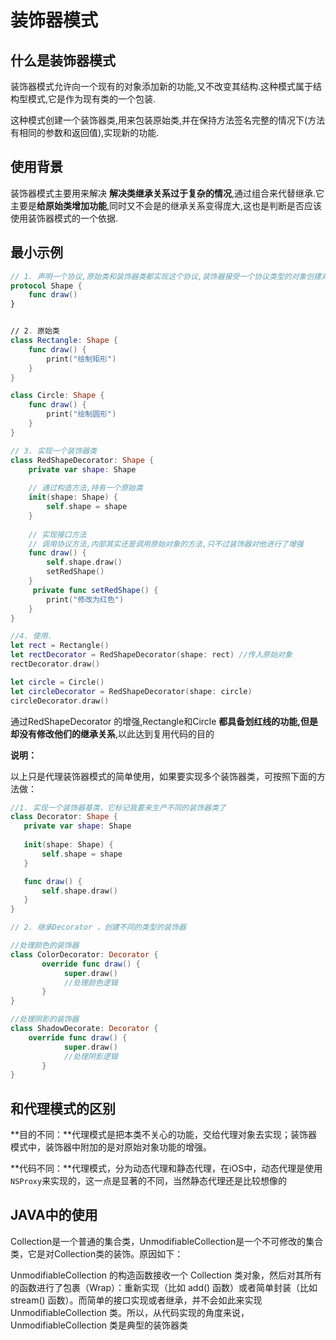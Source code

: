 # 装饰器模式



## 什么是装饰器模式

装饰器模式允许向一个现有的对象添加新的功能,又不改变其结构.这种模式属于结构型模式,它是作为现有类的一个包装.

这种模式创建一个装饰器类,用来包装原始类,并在保持方法签名完整的情况下(方法有相同的参数和返回值),实现新的功能.



## 使用背景

装饰器模式主要用来解决 **解决类继承关系过于复杂的情况**,通过组合来代替继承.它主要是**给原始类增加功能**,同时又不会是的继承关系变得庞大,这也是判断是否应该使用装饰器模式的一个依据.



## 最小示例

```swift
// 1. 声明一个协议,原始类和装饰器类都实现这个协议,装饰器接受一个协议类型的对象创建对象,便于以后利用多态传入其他遵循协议的对象
protocol Shape {
    func draw()
}


// 2. 原始类
class Rectangle: Shape {
    func draw() {
        print("绘制矩形")
    }
}

class Circle: Shape {
    func draw() {
        print("绘制圆形")
    }
}

// 3. 实现一个装饰器类
class RedShapeDecorator: Shape {
    private var shape: Shape
    
    // 通过构造方法,持有一个原始类
    init(shape: Shape) {
        self.shape = shape
    }
    
    // 实现接口方法
    // 调用协议方法,内部其实还是调用原始对象的方法,只不过装饰器对他进行了增强
    func draw() {
        self.shape.draw()
        setRedShape()
    }
     private func setRedShape() {
        print("修改为红色")
    }
}

//4. 使用.  
let rect = Rectangle()
let rectDecorator = RedShapeDecorator(shape: rect) //传入原始对象
rectDecorator.draw()

let circle = Circle()
let circleDecorator = RedShapeDecorator(shape: circle)
circleDecorator.draw()
```

通过RedShapeDecorator 的增强,Rectangle和Circle **都具备划红线的功能,但是却没有修改他们的继承关系**,以此达到复用代码的目的

**说明：**

以上只是代理装饰器模式的简单使用，如果要实现多个装饰器类，可按照下面的方法做：

```swift
//1. 实现一个装饰器基类，它标记我要来生产不同的装饰器类了
class Decorator: Shape {
   private var shape: Shape
   
   init(shape: Shape) {
       self.shape = shape
   }

   func draw() {
       self.shape.draw()
   }
}

// 2. 继承Decorator ，创建不同的类型的装饰器

//处理颜色的装饰器
class ColorDecorator: Decorator {
	   override func draw() {
	   		super.draw()
	   		//处理颜色逻辑
	   }
}

//处理阴影的装饰器
class ShadowDecorate: Decorator {
    override func draw() {
	   		super.draw()
	   		//处理阴影逻辑
	   }
}
```



## 和代理模式的区别

**目的不同：**代理模式是把本类不关心的功能，交给代理对象去实现；装饰器模式中，装饰器中附加的是对原始对象功能的增强。

**代码不同：**代理模式，分为动态代理和静态代理，在iOS中，动态代理是使用`NSProxy`来实现的，这一点是显著的不同，当然静态代理还是比较想像的



## JAVA中的使用

Collection是一个普通的集合类，UnmodifiableCollection是一个不可修改的集合类，它是对Collection类的装饰。原因如下：

UnmodifiableCollection 的构造函数接收一个 Collection 类对象，然后对其所有的函数进行了包裹（Wrap）：重新实现（比如 add() 函数）或者简单封装（比如 stream() 函数）。而简单的接口实现或者继承，并不会如此来实现 UnmodifiableCollection 类。所以，从代码实现的角度来说，UnmodifiableCollection 类是典型的装饰器类

